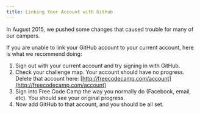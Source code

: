 ```yaml
---
title: Linking Your Account with Github
---
```

In August 2015, we pushed some changes that caused trouble for many of our campers.

If you are unable to link your GitHub account to your current account, here is what we recommend doing:

1) Sign out with your current account and try signing in with GitHub.  
2) Check your challenge map. Your account should have no progress. Delete that account here: [http://freecodecamp.com/account](http://freecodecamp.com/account)  
3) Sign into Free Code Camp the way you normally do (Facebook, email, etc). You should see your original progress.  
3) Now add GitHub to that account, and you should be all set.